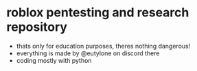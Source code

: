 # roblox pentesting and research repository
- thats only for education purposes, theres nothing dangerous!
- everything is made by @eutylone on discord there
- coding mostly with python
